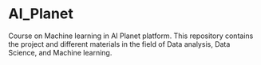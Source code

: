 # AI_Planet
Course on Machine learning in AI Planet platform. This repository contains the project and different materials in the field of Data analysis, Data Science, and Machine learning.
